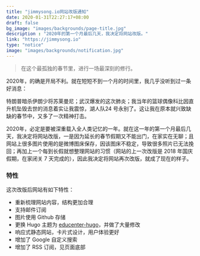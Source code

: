 ```yaml
---
title: "jimmysong.io网站改版通知"
date: 2020-01-31T22:27:17+08:00
draft: false
bg_image: "images/backgrounds/page-title.jpg"
description : "2020年的第一个月最后几天，我决定将网站改版。"
link: "https://jimmysong.io"
type: "notice"
image: "images/backgrounds/notification.jpg"
---
```


> 在这个最孤独的春节里，进行一场最深刻的修行。

2020年，的确是开局不利。就在短短不到一个月的时间里，我几乎没听到过一条好消息：

特朗普暗杀伊朗少将苏莱曼尼；武汉爆发的这次肺炎；我当年的篮球偶像科比因直升机坠毁去世的消息着实让我震惊，湖人队24 号永别了。这让我在原本就兴致缺缺的春节中，又多了一次精神打击。

2020年，必定是要被深重载入全人类记忆的一年。就在这一年的第一个月最后几天，我决定将网站改版，一是因为延长的春节假期又不能出门，在家实在无聊；且网站上很多图片使用的是微博图床保存，因该图床不稳定，导致很多照片已无法挽回；再加上一个每到长假就想整理网站的习惯（网站的上一次改版是 2018 年国庆假期，在家闭关 7 天完成的），因此我决定将网站再次改版，就成了现在的样子。

### 特性

这次改版后网站有如下特性：

- 重新梳理网站内容，结构更加合理
- 支持邮件订阅
- 图片使用 Github 存储
- 更换 Hugo 主题为 [educenter-hugo](https://github.com/themefisher/educenter-hugo)，并做了大量修改
- 响应式静态网站，卡片式设计，用户体验更好
- 增加了 Google 自定义搜索
- 增加了 RSS 订阅，见页面底部







